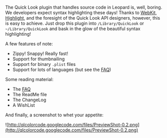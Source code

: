 The Quick Look plugin that handles source code in Leopard is, well, boring.  We developers expect syntax highlighting these days!  Thanks to [WebKit](http://webkit.org), [Highlight](http://www.andre-simon.de/index.html), and the foresight of the Quick Look API designers, however, this is easy to achieve.  Just drop this plugin into `/Library/QuickLook` or `~/Library/QuickLook` and bask in the glow of the beautiful syntax highlighting!

A few features of note:
  * Zippy!  Snappy!  Really fast!
  * Support for thumbnailing
  * Support for binary `.plist` files
  * Support for lots of languages (but see the [FAQ](http://code.google.com/p/qlcolorcode/wiki/FAQ))

Some reading material:
  * The [FAQ](http://code.google.com/p/qlcolorcode/wiki/FAQ)
  * The ReadMe file
  * The ChangeLog
  * A WishList

And finally, a screenshot to whet your appetite:

![http://qlcolorcode.googlecode.com/files/PreviewShot-0.2.png](http://qlcolorcode.googlecode.com/files/PreviewShot-0.2.png)
